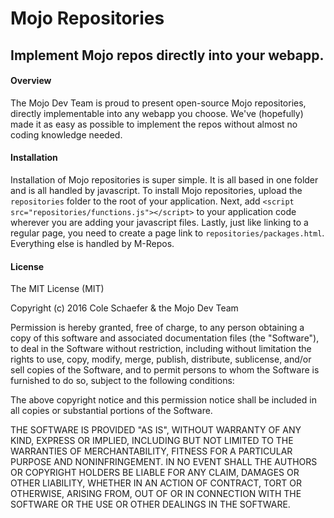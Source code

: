 # Mojo Repositories
## Implement Mojo repos directly into your webapp.

#### Overview
The Mojo Dev Team is proud to present open-source Mojo repositories, directly implementable 
into any webapp you choose. We've (hopefully) made it as easy as possible to implement
the repos without almost no coding knowledge needed.

#### Installation
Installation of Mojo repositories is super simple. It is all based in one folder and is all
handled by javascript. To install Mojo repositories, upload the `repositories` folder to the
root of your application. Next, add `<script src="repositories/functions.js"></script>` to
your application code wherever you are adding your javascript files. Lastly, just like
linking to a regular page, you need to create a page link to `repositories/packages.html`.
Everything else is handled by M-Repos.

#### License
The MIT License (MIT)

Copyright (c) 2016 Cole Schaefer & the Mojo Dev Team

Permission is hereby granted, free of charge, to any person obtaining a copy
of this software and associated documentation files (the "Software"), to deal
in the Software without restriction, including without limitation the rights
to use, copy, modify, merge, publish, distribute, sublicense, and/or sell
copies of the Software, and to permit persons to whom the Software is
furnished to do so, subject to the following conditions:

The above copyright notice and this permission notice shall be included in all
copies or substantial portions of the Software.

THE SOFTWARE IS PROVIDED "AS IS", WITHOUT WARRANTY OF ANY KIND, EXPRESS OR
IMPLIED, INCLUDING BUT NOT LIMITED TO THE WARRANTIES OF MERCHANTABILITY,
FITNESS FOR A PARTICULAR PURPOSE AND NONINFRINGEMENT. IN NO EVENT SHALL THE
AUTHORS OR COPYRIGHT HOLDERS BE LIABLE FOR ANY CLAIM, DAMAGES OR OTHER
LIABILITY, WHETHER IN AN ACTION OF CONTRACT, TORT OR OTHERWISE, ARISING FROM,
OUT OF OR IN CONNECTION WITH THE SOFTWARE OR THE USE OR OTHER DEALINGS IN THE
SOFTWARE.